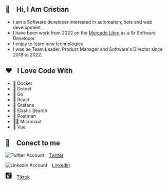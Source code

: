 
## 👋 &ensp;  Hi, I Am Cristian

- I am a Software developer interested in automation, bots and web development. 
- I have been work from 2022 on the [Mercado Libre](https://www.mercadolibre.com.co/) as a Sr Software Developer.
- I enjoy to learn new technologies
- I was be Team Leader, Product Manager and Software's Director since 2018 to 2022. 

 
## ❤️&ensp; I Love Code With

- 🐳 Docker
- 🦄 Dotnet
- 🦫 Go 
- 🧬 React
- 🔎 Grafana
- 🤖 Elastic Search
- 🚀 Postman
- 🧑‍🚀 Micronaut
- 🧩 Vue
 


## 📩 &ensp; Conect to me
 
  
  <img src="https://cdn.worldvectorlogo.com/logos/twitter-6.svg" title="Twitter" alt="Twitter Account" width="20"/> &ensp; [Twitter](https://twitter.com/cricarba)
  
  <img src="https://cdn.worldvectorlogo.com/logos/linkedin-icon-2.svg" title="Linkedin" alt="Linkedin Account" width="20"/> &ensp; [Linkedin](https://www.linkedin.com/in/cricarba) 
  
  
  
<img src="https://github.com/FrancescoXX/FrancescoXX/blob/main/tiktok-5962992_1280.webp" title="TikTok" alt="TikTok Account" width="20"/> &ensp; [Tiktok](https://www.tiktok.com/@cricarba) 






